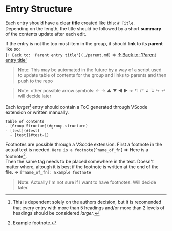 # Entry Structure

Each entry should have a clear **title** created like this: `# Title`.  
Depending on the length, the title should be followed by a short **summary** of the contents update after each edit.

If the entry is not the top most item in the group, it should **link** to its **parent** like so:  
`[↑ Back to: 'Parent entry title'](./parent.md)` => [↑ Back to: 'Parent entry title'](./parent.md)

> Note: This may be automated in the future by a way of a script used to update table of contents for the group and links to parents and then push to the repo

> Note: other possible arrow symbols: ← → ▲ ▼ ◀ ▶ ➔ ↰ ↱ ↲ ↴ ↳ ↵  
> will decide later

Each _larger_[^larger_fn] entry should contain a ToC generated through VScode extension or written manually.

```
Table of contents
- [Group Structur](#group-structure)
- [test](#test)
  - [test](#test-1)
```

Footnotes are possible through a VScode extension. First a footnote in the actual text is needed. `Here is a footnote[^name_of_fn]` => Here is a footnote[^name_of_fn].  
Then the same tag needs to be placed somewhere in the text. Doesn't matter where, altough it is best if the footnote is written at the end of the file. => `[^name_of_fn]: Example footnote`

> Note: Actually I'm not sure if I want to have footnotes. Will decide later.

[^larger_fn]: This is dependent solely on the authors decision, but it is recomended that every entry with more than 5 headings and/or more than 2 levels of headings should be considered _larger_.
[^name_of_fn]: Example footnote.
